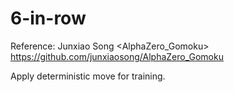 # 6-in-row
Reference: Junxiao Song <AlphaZero_Gomoku> https://github.com/junxiaosong/AlphaZero_Gomoku

Apply deterministic move for training.

